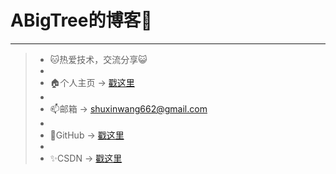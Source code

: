 # ABigTree的博客🌳

---

> - 🐱热爱技术，交流分享😺 
> - 
> - 🏠个人主页 → [戳这里](https://www.abigtree.top/)
> - 
> - 📫邮箱 → shuxinwang662@gmail.com
> - 
> - 🎉GitHub → [戳这里](https://github.com/A-BigTree)
> - 
> - ✨CSDN → [戳这里](https://blog.csdn.net/weixin_53580595)